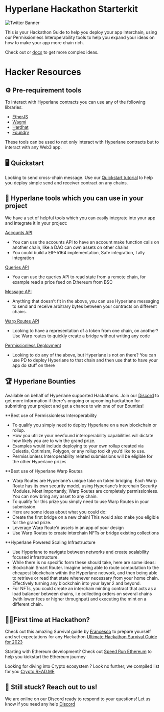 # Hyperlane Hackathon Starterkit
![Twitter Banner](https://user-images.githubusercontent.com/44020788/223877593-66e6e885-9914-46a9-b50f-38811b220b56.png)


This is your Hackathon Guide to help you deploy your app Interchain, using our Permissionless Interoperability tools to help you expand your ideas on how to make your app more chain rich. 

Check out or [docs](https://docs.hyperlane.xyz/docs/introduction/getting-started) to get more complex ideas.

# Hacker Resources

## ⚙️ Pre-requirement tools

To interact with Hyperlane contracts you can use any of the following libraries: 

- [EtherJS](https://docs.ethers.org/v5/)
- [Wagmi](https://wagmi.sh/)
- [Hardhat](https://hardhat.org/)
- [Foundry](https://getfoundry.sh/)

These tools can be used to not only interact with Hyperlane contracts but to interact with any Web3 app.

## 🖥️ Quickstart

Looking to send cross-chain message. Use our [Quickstart tutorial](https://github.com/hyperlane-xyz/hyperlane-quickstart) to help you deploy simple send and receiver contract on any chains.

## 🧰 Hyperlane tools which you can use in your project

We have a set of helpful tools which you can easily integrate into your app and integrate it in your project: 

[Accounts API](https://docs.hyperlane.xyz/docs/apis/accounts)

- You can use the accounts API to have an account make function calls on another chain, like a DAO can own assets on other chains
- You could build a EIP-5164 implementation, Safe integration, Tally integration

[Queries API](https://docs.hyperlane.xyz/docs/apis/query)

- You can use the queries API to read state from a remote chain, for example read a price feed on Ethereum from BSC

[Message API](https://docs.hyperlane.xyz/docs/apis/messaging-api)

- Anything that doesn't fit in the above, you can use Hyperlane messaging to send and receive arbitrary bytes between your contracts on different chains.

[Warp Routes API](https://docs.hyperlane.xyz/docs/apis/warp-api)

- Looking to have a representation of a token from one chain, on another? Use Warp routes to quickly create a bridge without writing any code

[Permissionless Deployment](https://docs.hyperlane.xyz/docs/deploy/deploy-hyperlane)

- Looking to do any of the above, but Hyperlane is not on there? You can use PD to deploy Hyperlane to that chain and then use that to have your app do stuff on there

## 🏆 Hyperlane Bounties

Available on behalf of Hyperlane supported Hackathons. Join our [Discord](https://discord.com/invite/hyperlane) to get more information if there's ongoing or upcoming hackathon for submitting your project and get a chance to win one of our Bounties!

**Best use of Permissionless Interoperability

- To qualify you simply need to deploy Hyperlane on a new blockchain or rollup.
- How you utilize your newfound interoperability capabilities will dictate how likely you are to win the grand prize.
- Examples would include deploying to your own rollup created via Celestia, Optimism, Polygon, or any rollup toolkit you’d like to use.
- Permissionless Interoperability related submissions will be eligible for the other Hyperlane prizes

**Best use of Hyperlane Warp Routes

- Warp Routes are Hyperlane’s unique take on token bridging. Each Warp Route has its own security model, using Hyperlane’s Interchain Security Modules. Most importantly, Warp Routes are completely permissionless. You can now bring any asset to any chain.
- To qualify for this prize you simply need to use Warp Routes in your submission.
- Here are some ideas about what you could do:
- Create the first bridge on a new chain! This would also make you eligible for the grand prize.
- Leverage Warp Route’d assets in an app of your design
- Use Warp Routes to create interchain NFTs or bridge existing collections

**Hyperlane Powered Scaling Infrastructure

- Use Hyperlane to navigate between networks and create scalability focused infrastructure.
- While there is no specific form these should take, here are some ideas:
- Blockchain Smart Router. Imagine being able to route computation to the cheapest blockchain within the Hyperlane network, and then being able to retrieve or read that state whenever necessary from your home chain. Effectively turning any blockchain into your layer 2 and beyond.
- For NFTs, you could create an interchain minting contract that acts as a load balancer between chains, i.e collecting orders on several chains (with lower fees or higher throughput) and executing the mint on a different chain.

## 🧑‍💻First time at Hackathon?

Check out this amazing Survival guide by [Francesco](https://twitter.com/francescoswiss) to prepare yourself and set expectations for any Hackathon
[Ultimate Hackathon Survival Guide for 2023](https://dev.to/andreolf/ultimate-ethereum-hackathon-survival-guide-for-2023-149i)

Starting with Ethereum development? Check out [Speed Run Ethereum](https://speedrunethereum.com/) to help you kickstart the Ethereum journey 

Looking for diving into Crypto ecosystem ? Look no further, we compiled list for you [Crypto READ.ME](https://github.com/anettrolikova/Crypto/blob/master/README.md)

## 💬 Still stuck? Reach out to us!

We are online on our Discord ready to respond to your questions! Let us know if you need any help [Discord](https://discord.com/invite/hyperlane)
